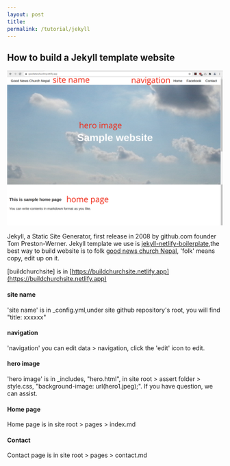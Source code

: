 ```yaml
---
layout: post
title: 
permalink: /tutorial/jekyll
---
```


## How to build a Jekyll template website

![jekyll](/tutorial/img/homepage.png)

Jekyll, a Static Site Generator, first release in 2008 by github.com founder Tom Preston-Werner. Jekyll template we use is 
[jekyll-netlify-boilerplate](https://github.com/danurbanowicz/jekyll-netlify-boilerplate),the best way to build website is to folk [good news church Nepal](https://github.com/goodnewschurchnp/jekyll-netlify-boilerplate), 'folk' means copy, edit up on it.

[buildchurchsite] is in [https://buildchurchsite.netlify.app](https://buildchurchsite.netlify.app)

#### site name

'site name' is in _config.yml,under site github repository's root, you will find "title: xxxxxx"

#### navigation

'navigation' you can edit data > navigation, click the 'edit' icon to edit.

#### hero image

'hero image' is in _includes, "hero.html", in site root > assert folder > style.css, "background-image:  url(hero1.jpeg);". If you have question, we can assist.

#### Home page

Home page is in site root > pages > index.md

#### Contact

Contact page is in site root > pages > contact.md
